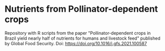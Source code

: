 # Nutrients from Pollinator-dependent crops
Repository with R scripts from the paper "Pollinator-dependent crops in Brazil yield nearly half of nutrients for humans and livestock feed" 
published by Global Food Security. 
Doi: https://doi.org/10.1016/j.gfs.2021.100587

